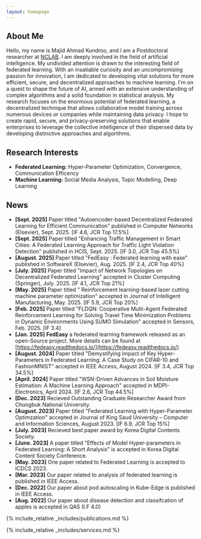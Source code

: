 ```yaml
---
layout: homepage
---
```


## About Me

Hello, my name is Majid Ahmad Kundroo, and I am a Postdoctoral researcher at [NCLAB](https://nclab.cbnu.ac.kr). I am deeply involved in the field of artificial intelligence. My undivided attention is drawn to the interesting field of federated learning. With an insatiable curiosity and an uncompromising passion for innovation, I am dedicated to developing vital solutions for more efficient, secure, and decentralized approaches to machine learning. I'm on a quest to shape the future of AI, armed with an extensive understanding of complex algorithms and a solid foundation in statistical analysis. My research focuses on the enormous potential of federated learning, a decentralized technique that allows collaborative model training across numerous devices or companies while maintaining data privacy. I hope to create rapid, secure, and privacy-preserving solutions that enable enterprises to leverage the collective intelligence of their dispersed data by developing distinctive approaches and algorithms.

## Research Interests

- **Federated Learning:** Hyper-Parameter Optimization, Convergence, Communication Efficency
- **Machine Learning:** Social Media Analysis, Topic Modelling, Deep Learning

## News
- **[Sept. 2025]** Paper titled "Autoencoder-based Decentralized Federated Learning for Efficient Communication" published in Computer Networks (Elsevier), Sept. 2025. [IF 4.6, JCR Top 17.5%]
- **[Sept. 2025]** Paper titled "Enhancing Traffic Management in Smart Cities: A Federated Learning Approach for Traffic Light Violation Detection" published in HCIS, Sept. 2025. [IF 3.0, JCR Top 45.5%]
- **[August. 2025]** Paper titled "FedEasy : Federated learning with ease" published in SoftwareX (Elsevier), Aug. 2025. [IF 2.4, JCR Top 40%]
- **[July. 2025]** Paper titled "Impact of Network Topologies on Decentralized Federated Learning" accepted in Cluster Computing (Springer), July. 2025. [IF 4.1, JCR Top 21%]
- **[May. 2025]** Paper titled " Reinforcement learning-based laser cutting machine parameter optimization" accepted in Journal of Intelligent Manufacturing, May. 2025. [IF 5.9, JCR Top 20%]
- **[Feb. 2025]** Paper titled "FLDQN: Cooperative Multi-Agent Federated Reinforcement Learning for Solving Travel Time Minimization Problems in Dynamic Environments Using SUMO Simulation" accepted in Sensors, Feb. 2025. [IF 3.4]
- **[Jan. 2025]** **FedEasy** a federated learning framework released as an open-Source project. More details can be found at [https://fedeasy.readthedocs.io/](https://fedeasy.readthedocs.io/)
- **[August. 2024]** Paper titled "Demystifying Impact of Key Hyper-Parameters in Federated Learning: A Case Study on CIFAR-10 and FashionMNIST" accepted in IEEE Access, August 2024. [IF 3.4, JCR Top 34.5%]
- **[April. 2024]** Paper titled "WSN-Driven Advances in Soil Moisture Estimation: A Machine Learning Approach" accepted in MDPI-Electronics, April 2024. [IF 2.6, JCR Top 44.5%]
- **[Dec. 2023]** Recieved Outstanding Graduate Researcher Award from Chungbuk National University.
- **[August. 2023]** Paper titled "Federated Learning with Hyper-Parameter Optimzation" accepted in Journal of King Saud University – Computer and Information Sciences, August 2023. [IF 6.9, JCR Top 15%]
- **[July. 2023]** Recieved best paper award by Korea Digital Contents Society.
- **[June. 2023]** A paper titled "Effects of Model Hyper-parameters in Federated Learning: A Short Analysis" is accepted in Korea Digital Content Society Conference.
- **[May. 2023]** One paper related to Federated Learning is accepted to ICDCS 2023.
- **[Mar. 2023]** Our paper related to analysis of federated learning is published in IEEE Access.
- **[Dec. 2022]** Our paper about pod autoscaling in Kube-Edge is published in IEEE Access.
- **[Aug. 2022]** Our paper about disease detection and classifcation of apples is accepted in QAS (I.F 4.0)

{% include_relative _includes/publications.md %}

{% include_relative _includes/services.md %}
